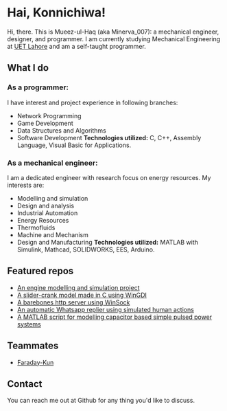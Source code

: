 # Hai, Konnichiwa!

Hi, there. This is Mueez-ul-Haq (aka Minerva_007): a mechanical engineer, designer, and programmer. I am currently studying Mechanical Engineering at [UET Lahore](https://en.wikipedia.org/wiki/University_of_Engineering_and_Technology,_Lahore) and am a self-taught programmer. 

## What I do
### As a programmer:
I have interest and project experience in following branches:
- Network Programming
- Game Development
- Data Structures and Algorithms
- Software Development
**Technologies utilized:** C, C++, Assembly Language, Visual Basic for Applications. 

### As a mechanical engineer:
I am a dedicated engineer with research focus on energy resources. My interests are:
- Modelling and simulation
- Design and analysis
- Industrial Automation
- Energy Resources
- Thermofluids
- Machine and Mechanism
- Design and Manufacturing
**Technologies utilized:** MATLAB with Simulink, Mathcad, SOLIDWORKS, EES, Arduino.


## Featured repos
- [An engine modelling and simulation project](https://github.com/Minerva-007/Intake-and-Exhaust)
- [A slider-crank model made in C using WinGDI](https://github.com/Minerva-007/Piston-Simulation)
- [A barebones http server using WinSock](https://github.com/Minerva-007/HTTP-server)
- [An automatic Whatsapp replier using simulated human actions](https://github.com/Minerva-007/Auto-Whatsapp-Replier)
- [A MATLAB script for modelling capacitor based simple pulsed power systems](https://github.com/Minerva-007/Research-1)

## Teammates
- [Faraday-Kun](https://github.com/Faraday-kun)

## Contact
You can reach me out at Github for any thing you'd like to discuss.
